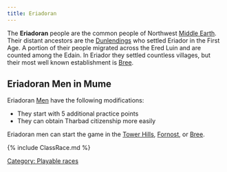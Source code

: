 ```yaml
---
title: Eriadoran
---
```


The **Eriadoran** people are the common people of Northwest [Middle
Earth](Middle_Earth "wikilink"). Their distant ancestors are the
[Dunlendings](Dunlendings "wikilink") who settled Eriador in the First
Age. A portion of their people migrated across the Ered Luin and are
counted among the Edain. In Eriador they settled countless villages, but
their most well known establishment is [Bree](Bree "wikilink").

## Eriadoran Men in Mume

Eriadoran [Men](Men "wikilink") have the following modifications:

- They start with 5 additional practice points
- They can obtain Tharbad citizenship more easily

Eriadoran men can start the game in the [Tower
Hills](Tower_Hills "wikilink"), [Fornost](Fornost "wikilink"), or
[Bree](Bree "wikilink").

{% include ClassRace.md %}

[Category: Playable races](Category:_Playable_races "wikilink")